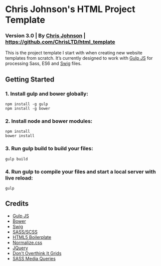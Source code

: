 # Chris Johnson's HTML Project Template
### Version 3.0 | By [Chris Johnson](http://chrisltd.com) | https://github.com/ChrisLTD/html_template

This is the project template I start with when creating new website templates from scratch. It’s currently designed to work with [Gulp JS](http://gulpjs.com) for processing Sass, ES6 and [Swig](http://paularmstrong.github.io/swig/) files.

## Getting Started

### 1. Install gulp and bower globally:

```
npm install -g gulp
npm install -g bower
```

### 2. Install node and bower modules:

```
npm install
bower install
```

### 3. Run gulp build to build your files:
```
gulp build
```

### 4. Run gulp to compile your files and start a local server with live reload:

```
gulp
```

## Credits
* [Gulp JS](http://gulpjs.com)
* [Bower](http://bower.io)
* [Swig](http://paularmstrong.github.io/swig/)
* [SASS/SCSS](http://sass-lang.com)
* [HTML5 Boilerplate](https://github.com/h5bp/html5-boilerplate)
* [Normalize.css](https://github.com/necolas/normalize.css/)
* [JQuery](http://jquery.com)
* [Don't Overthink It Grids](http://css-tricks.com/dont-overthink-it-grids/)
* [SASS Media Queries](https://github.com/jcroft/jeffcroft-css-framework-v2/blob/master/framework/css/contrib/_media_queries.sass)
